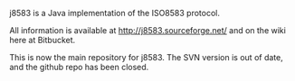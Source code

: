 j8583 is a Java implementation of the ISO8583 protocol.

All information is available at http://j8583.sourceforge.net/ and on the wiki here at Bitbucket.

This is now the main repository for j8583. The SVN version is out of date, and the github repo has been closed.
